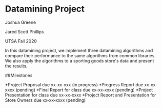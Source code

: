 # Datamining Project

Joshua Greene

Jared Scott Phillips

UTSA Fall 2020

In this datamining project, we implement three datamining algorithms and compare their performance to the same algorithms from common libraries.  We also apply the algorithms to a sporting goods store's data and present the results.

##Milestones

  *Project Proposal due xx-xx-xxx (in progress)
  *Progress Report due xx-xx-xxxx (pending)
  *Final Report for class due xx-xx-xxxx (pending)
  *Project Presentation for class due xx-xx-xxxx
  *Project Report and Presentation for Store Owners due xx-xx-xxxx (pending)
